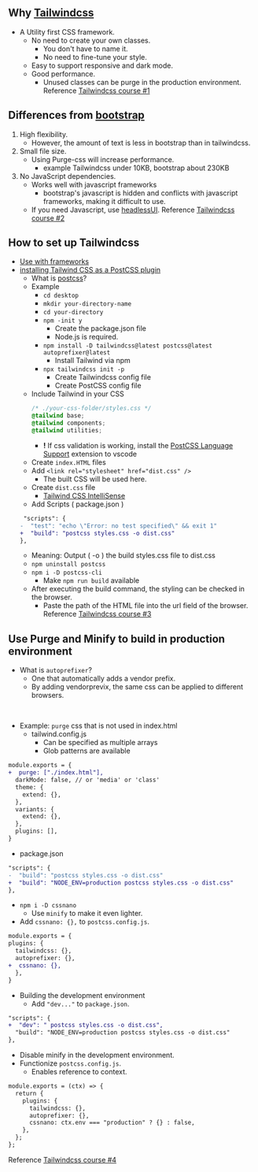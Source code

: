 ## Why [Tailwindcss](https://tailwindcss.com/)
- A Utility first CSS framework.
  - No need to create your own classes.
    - You don't have to name it.
    - No need to fine-tune your style.
  - Easy to support responsive and dark mode.
  - Good performance.
    - Unused classes can be purge in the production environment.
Reference [Tailwindcss course #1](https://www.youtube.com/watch?v=5TymbaeyV-0&t=630s)

## Differences from [bootstrap](https://getbootstrap.jp/)
1. High flexibility.
    - However, the amount of text is less in bootstrap than in tailwindcss.
2. Small file size.
    - Using Purge-css will increase performance.
      - example Tailwindcss under 10KB, bootstrap about 230KB
3. No JavaScript dependencies.
    - Works well with javascript frameworks
      - bootstrap's javascript is hidden and conflicts with javascript frameworks, making it difficult to use.
    - If you need Javascript, use [headlessUI](https://headlessui.dev/).
Reference [Tailwindcss course #2](https://www.youtube.com/watch?v=T_WIbcvB5GM)

## How to set up Tailwindcss
- [Use with frameworks](https://tailwindcss.com/docs/installation#integration-guides)
- [installing Tailwind CSS as a PostCSS plugin](https://tailwindcss.com/docs/installation#installing-tailwind-css-as-a-post-css-plugin)
    - What is [postcss](https://en.wikipedia.org/wiki/PostCSS)?
  - Example
    - `cd desktop`
    - `mkdir your-directory-name`
    - `cd your-directory`
    - `npm -init y`
      - Create the package.json file
      - Node.js is required.
    - `npm install -D tailwindcss@latest postcss@latest autoprefixer@latest`
      - Install Tailwind via npm
    - `npx tailwindcss init -p`
      - Create Tailwindcss config file
      - Create PostCSS config file
  - Include Tailwind in your CSS
    ```css
    /* ./your-css-folder/styles.css */
    @tailwind base;
    @tailwind components;
    @tailwind utilities;
    ```
    - **!** If css validation is working, install the [PostCSS Language Support](https://marketplace.visualstudio.com/items?itemName=csstools.postcss) extension to vscode
  - Create `index.HTML` files
  - Add `<link rel="stylesheet" href="dist.css" />`
    - The built CSS will be used here.
  - Create `dist.css` file
    - [Tailwind CSS IntelliSense](https://marketplace.visualstudio.com/items?itemName=bradlc.vscode-tailwindcss)
  - Add Scripts ( package.json )
  ```diff
   "scripts": {
  -  "test": "echo \"Error: no test specified\" && exit 1"
  +  "build": "postcss styles.css -o dist.css"
  },
  ```
    - Meaning: Output ( -o ) the build styles.css file to dist.css
  - `npm uninstall postcss`
  - `npm i -D postcss-cli`
    - Make `npm run build` available
  - After executing the build command, the styling can be checked in the browser.
    - Paste the path of the HTML file into the url field of the browser.
Reference [Tailwindcss course #3](https://www.youtube.com/watch?v=mzRxqknA9Jg)

## Use Purge and Minify to build in production environment
- What is `autoprefixer`?
  - One that automatically adds a vendor prefix.
  - By adding vendorprevix, the same css can be applied to different browsers.
<br/>

- Example: `purge` css that is not used in index.html
  - tailwind.config.js
    - Can be specified as multiple arrays
    - Glob patterns are available
```diff
module.exports = {
+  purge: ["./index.html"],
  darkMode: false, // or 'media' or 'class'
  theme: {
    extend: {},
  },
  variants: {
    extend: {},
  },
  plugins: [],
}
```
  - package.json
```diff
"scripts": {
-  "build": "postcss styles.css -o dist.css"
+  "build": "NODE_ENV=production postcss styles.css -o dist.css"
},
```
  - `npm i -D cssnano`
    - Use `minify` to make it even lighter.
  - Add `cssnano: {},` to `postcss.config.js`.

```diff
module.exports = {
plugins: {
  tailwindcss: {},
  autoprefixer: {},
+  cssnano: {},
  },
}
```
  - Building the development environment
    - Add `"dev..."` to `package.json`.
```diff
"scripts": {
+  "dev": " postcss styles.css -o dist.css",
  "build": "NODE_ENV=production postcss styles.css -o dist.css"
},
```

 - Disable minify in the development environment.
  - Functionize `postcss.config.js`.
    - Enables reference to context.

```diff
module.exports = (ctx) => {
  return {
    plugins: {
      tailwindcss: {},
      autoprefixer: {},
      cssnano: ctx.env === "production" ? {} : false,
    },
  };
};
```


Reference [Tailwindcss course #4](https://www.youtube.com/watch?v=2MAJuoJcOw0)